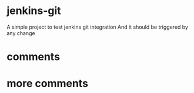 # jenkins-git
A simple project to test jenkins git integration
And it should be triggered by any change
# comments
# more comments
